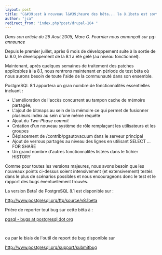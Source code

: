 ```yaml
---
layout: post
title: "C&#39;est à nouveau l&#39;heure des bêta... la 8.1beta est sortie"
author: "jca"
redirect_from: "index.php?post/drupal-104 "
---
```




<p><em>Dans son article du 26 Aout 2005, Marc G. Fournier nous annonçait sur pg-announce</em></p>

<p>Depuis le premier juillet, après 6 mois de développement suite à la sortie de la 8.0, le développement de la 8.1 a été gelé (au niveau fonctionnel). </p>

<p>Maintenant, aprés quelques semaines de traitement des patches applicables à la 8.1, nous rentrons maintenant en période de test béta où nous aurons besoin de toute l'aide de la communauté dans son ensemble.</p>

<p>

PostgreSQL 8.1 apportera un gran nombre de fonctionnalités essentielles incluant :

</p>

<ul>

<li> L'amélioration de l'accès concurrent au tampon cache de mémoire partagée,</li>

<li> L'ajout de bitmaps au sein de la mémoire ce qui permet de fusionner plusieurs index au sein d'une même requête</li>

<li> Ajout du <em>Two-Phase commit</em></li>

<li> Création d'un nouveau système de rôle remplaçant les utilisateurs et les groupes</li>

<li> Déplacement de /contrib/pgautovacuum dans le serveur principal</li>

<li> Ajout de verrous partagés au niveau des lignes en utilisant SELECT ... FOR SHARE</li>

<li> Un grand nombre d'autres fonctionnalités listées dans le fichier HISTORY</li>

</ul>

Comme pour toutes les versions majeures, nous avons besoin que les nouveaux points ci-dessus soient intensivement (et extensivement) testés dans le plus de scénarios possibles et nous encourageons donc le test et le rapport des bugs éventuellement trouvés.

<p>La version Beta1 de PostgreSQL 8.1 est disponible sur :<br />

<a target="_blank" href="http://www.postgresql.org/ftp/source/v8.1beta">http://www.postgresql.org/ftp/source/v8.1beta</a>

</p>

<p>

Prière de reporter tout bug sur cette bêta à :<br />

<a href="mailto:pgsql%20-%20bugs%20at%20postgresql%20dot%20org">pgsql - bugs at postgresql dot org</a>

<br />

ou par le biais de l'outil de report de bug disponible sur <br />

<a target="_blank" href="http://www.postgresql.org/support/submitbug">http://www.postgresql.org/support/submitbug</a></p>